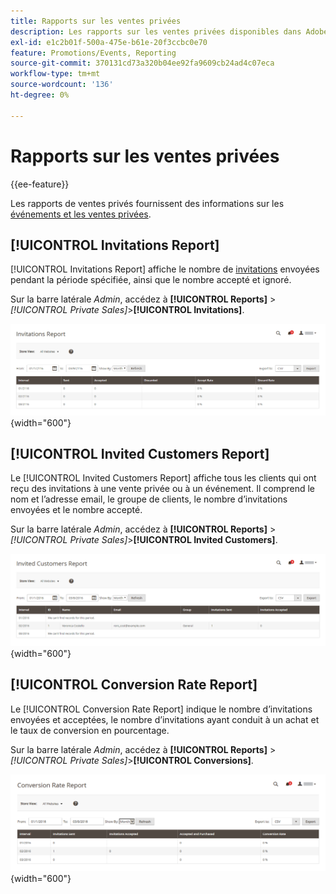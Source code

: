 ```yaml
---
title: Rapports sur les ventes privées
description: Les rapports sur les ventes privées disponibles dans Adobe Commerce fournissent des informations utiles sur les événements et les ventes privées.
exl-id: e1c2b01f-500a-475e-b61e-20f3ccbc0e70
feature: Promotions/Events, Reporting
source-git-commit: 370131cd73a320b04ee92fa9609cb24ad4c07eca
workflow-type: tm+mt
source-wordcount: '136'
ht-degree: 0%

---
```


# Rapports sur les ventes privées

{{ee-feature}}

Les rapports de ventes privés fournissent des informations sur les [événements et les ventes privées](../merchandising-promotions/events-private-sales.md).

## [!UICONTROL Invitations Report]

[!UICONTROL Invitations Report] affiche le nombre de [invitations](../merchandising-promotions/invitations.md) envoyées pendant la période spécifiée, ainsi que le nombre accepté et ignoré.

Sur la barre latérale _Admin_, accédez à **[!UICONTROL Reports]** > _[!UICONTROL Private Sales]_>**[!UICONTROL Invitations]**.

![Rapport d’invitations](./assets/private-sales-invitations.png){width="600"}

## [!UICONTROL Invited Customers Report]

Le [!UICONTROL Invited Customers Report] affiche tous les clients qui ont reçu des invitations à une vente privée ou à un événement. Il comprend le nom et l’adresse email, le groupe de clients, le nombre d’invitations envoyées et le nombre accepté.

Sur la barre latérale _Admin_, accédez à **[!UICONTROL Reports]** > _[!UICONTROL Private Sales]_>**[!UICONTROL Invited Customers]**.

![Rapport Clients invités](./assets/private-sales-invited-customers.png){width="600"}

## [!UICONTROL Conversion Rate Report]

Le [!UICONTROL Conversion Rate Report] indique le nombre d’invitations envoyées et acceptées, le nombre d’invitations ayant conduit à un achat et le taux de conversion en pourcentage.

Sur la barre latérale _Admin_, accédez à **[!UICONTROL Reports]** > _[!UICONTROL Private Sales]_>**[!UICONTROL Conversions]**.

![Rapport Taux de conversion](./assets/private-sales-conversions.png){width="600"}
